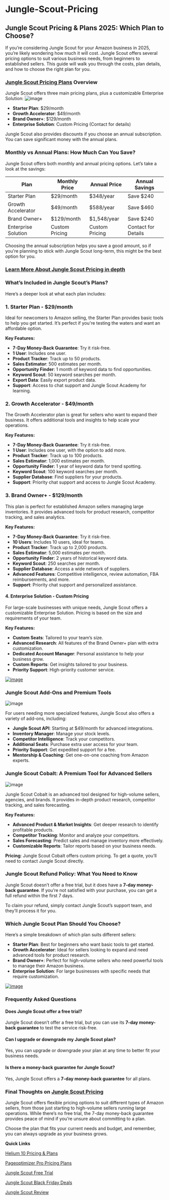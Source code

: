 # Jungle-Scout-Pricing
## Jungle Scout Pricing &amp; Plans 2025: Which Plan to Choose?

If you’re considering Jungle Scout for your Amazon business in 2025, you’re likely wondering how much it will cost. Jungle Scout offers several pricing options to suit various business needs, from beginners to established sellers. This guide will walk you through the costs, plan details, and how to choose the right plan for you.

### [Jungle Scout Pricing Plans](https://www.affiliatebooster.com/jungle-scout-pricing/) Overview

Jungle Scout offers three main pricing plans, plus a customizable Enterprise Solution:
![image](https://github.com/user-attachments/assets/a8869f8a-ca31-4686-8519-e69838906424)


- **Starter Plan**: $29/month
- **Growth Accelerator**: $49/month
- **Brand Owner+**: $129/month
- **Enterprise Solution**: Custom Pricing (Contact for details)

Jungle Scout also provides discounts if you choose an annual subscription. You can save significant money with the annual plans.

### Monthly vs Annual Plans: How Much Can You Save?

Jungle Scout offers both monthly and annual pricing options. Let’s take a look at the savings:

| Plan                | Monthly Price | Annual Price | Annual Savings |
|---------------------|---------------|--------------|----------------|
| Starter Plan        | $29/month     | $348/year    | Save $240      |
| Growth Accelerator  | $49/month     | $588/year    | Save $460      |
| Brand Owner+        | $129/month    | $1,548/year  | Save $240      |
| Enterprise Solution | Custom Pricing| Custom Pricing| Contact for Details |

Choosing the annual subscription helps you save a good amount, so if you're planning to stick with Jungle Scout long-term, this might be the best option for you.

### [Learn More About Jungle Scout Pricing in depth](https://www.affiliatebooster.com/jungle-scout-pricing/)

### What’s Included in Jungle Scout’s Plans?

Here’s a deeper look at what each plan includes:

### **1. Starter Plan - $29/month**
Ideal for newcomers to Amazon selling, the Starter Plan provides basic tools to help you get started. It’s perfect if you're testing the waters and want an affordable option.

**Key Features:**
- **7-Day Money-Back Guarantee**: Try it risk-free.
- **1 User**: Includes one user.
- **Product Tracker**: Track up to 50 products.
- **Sales Estimator**: 500 estimates per month.
- **Opportunity Finder**: 1 month of keyword data to find opportunities.
- **Keyword Scout**: 50 keyword searches per month.
- **Export Data**: Easily export product data.
- **Support**: Access to chat support and Jungle Scout Academy for learning.

### **2. Growth Accelerator - $49/month**
The Growth Accelerator plan is great for sellers who want to expand their business. It offers additional tools and insights to help scale your operations.

**Key Features:**
- **7-Day Money-Back Guarantee**: Try it risk-free.
- **1 User**: Includes one user, with the option to add more.
- **Product Tracker**: Track up to 100 products.
- **Sales Estimator**: 1,000 estimates per month.
- **Opportunity Finder**: 1 year of keyword data for trend spotting.
- **Keyword Scout**: 100 keyword searches per month.
- **Supplier Database**: Find suppliers for your products.
- **Support**: Priority chat support and access to Jungle Scout Academy.

### **3. Brand Owner+ - $129/month**
This plan is perfect for established Amazon sellers managing large inventories. It provides advanced tools for product research, competitor tracking, and sales analytics.

**Key Features:**
- **7-Day Money-Back Guarantee**: Try it risk-free.
- **10 Users**: Includes 10 users, ideal for teams.
- **Product Tracker**: Track up to 2,000 products.
- **Sales Estimator**: 5,000 estimates per month.
- **Opportunity Finder**: 2 years of historical keyword data.
- **Keyword Scout**: 250 searches per month.
- **Supplier Database**: Access a wide network of suppliers.
- **Advanced Features**: Competitive intelligence, review automation, FBA reimbursements, and more.
- **Support**: Priority chat support and personalized assistance.

#### **4. Enterprise Solution - Custom Pricing**
For large-scale businesses with unique needs, Jungle Scout offers a customizable Enterprise Solution. Pricing is based on the size and requirements of your team.

**Key Features:**
- **Custom Seats**: Tailored to your team’s size.
- **Advanced Research**: All features of the Brand Owner+ plan with extra customization.
- **Dedicated Account Manager**: Personal assistance to help your business grow.
- **Custom Reports**: Get insights tailored to your business.
- **Priority Support**: High-priority customer service.

[![image](https://github.com/user-attachments/assets/1ede0a4e-89e0-4397-b0b9-82bb841ab175)](https://www.bloggersideas.com/Recommended/junglescout/)


### Jungle Scout Add-Ons and Premium Tools
![image](https://github.com/user-attachments/assets/7db8bc17-5b4c-41a5-b3e3-ee56f0f95d8f)


For users needing more specialized features, Jungle Scout also offers a variety of add-ons, including:

- **Jungle Scout API**: Starting at $49/month for advanced integrations.
- **Inventory Manager**: Manage your stock levels.
- **Competitor Intelligence**: Track your competitors.
- **Additional Seats**: Purchase extra user access for your team.
- **Priority Support**: Get expedited support for a fee.
- **Mentorship & Coaching**: Get one-on-one coaching from Amazon experts.

### Jungle Scout Cobalt: A Premium Tool for Advanced Sellers
![image](https://github.com/user-attachments/assets/c595e221-0e09-4fe5-b867-7874ba9e7088)


Jungle Scout Cobalt is an advanced tool designed for high-volume sellers, agencies, and brands. It provides in-depth product research, competitor tracking, and sales forecasting.

**Key Features:**
- **Advanced Product & Market Insights**: Get deeper research to identify profitable products.
- **Competitor Tracking**: Monitor and analyze your competitors.
- **Sales Forecasting**: Predict sales and manage inventory more effectively.
- **Customizable Reports**: Tailor reports based on your business needs.

**Pricing**: Jungle Scout Cobalt offers custom pricing. To get a quote, you’ll need to contact Jungle Scout directly.

### Jungle Scout Refund Policy: What You Need to Know

Jungle Scout doesn’t offer a free trial, but it does have a **7-day money-back guarantee**. If you’re not satisfied with your purchase, you can get a full refund within the first 7 days.

To claim your refund, simply contact Jungle Scout’s support team, and they’ll process it for you.

### Which Jungle Scout Plan Should You Choose?

Here’s a simple breakdown of which plan suits different sellers:

- **Starter Plan**: Best for beginners who want basic tools to get started.
- **Growth Accelerator**: Ideal for sellers looking to expand and need advanced tools for product research.
- **Brand Owner+**: Perfect for high-volume sellers who need powerful tools to manage their Amazon business.
- **Enterprise Solution**: For large businesses with specific needs that require customization.

[![image](https://github.com/user-attachments/assets/1ede0a4e-89e0-4397-b0b9-82bb841ab175)](https://www.bloggersideas.com/Recommended/junglescout/)

### Frequently Asked Questions

#### Does Jungle Scout offer a free trial?
Jungle Scout doesn’t offer a free trial, but you can use its **7-day money-back guarantee** to test the service risk-free.

#### Can I upgrade or downgrade my Jungle Scout plan?
Yes, you can upgrade or downgrade your plan at any time to better fit your business needs.

#### Is there a money-back guarantee for Jungle Scout?
Yes, Jungle Scout offers a **7-day money-back guarantee** for all plans.

### Final Thoughts on [Jungle Scout Pricing](https://www.affiliatebooster.com/jungle-scout-pricing/)

Jungle Scout offers flexible pricing options to suit different types of Amazon sellers, from those just starting to high-volume sellers running large operations. While there’s no free trial, the 7-day money-back guarantee provides peace of mind if you’re unsure about committing to a plan. 

Choose the plan that fits your current needs and budget, and remember, you can always upgrade as your business grows.

**Quick Links**

[Helium 10 Pricing & Plans](https://www.affiliatebooster.com/helium-10-pricing/)

[Pageoptimizer Pro Pricing Plans](https://www.affiliatebooster.com/pageoptimizer-pro-pricing/)

[Jungle Scout Free Trial](https://www.affiliatebooster.com/jungle-scout-free-trial/)

[Jungle Scout Black Friday Deals](https://www.affiliatebooster.com/jungle-scout-black-friday/)

[Jungle Scout Review](https://www.affiliatebooster.com/jungle-scout-review/)


